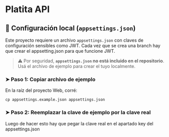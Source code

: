 ﻿# Platita API

## 🔐 Configuración local (`appsettings.json`)

Este proyecto requiere un archivo `appsettings.json` con claves de configuración sensibles como JWT.
Cada vez que se crea una branch hay que crear el appsetting.json para que funcione JWT.

> ⚠️ Por seguridad, **`appsettings.json` no está incluido en el repositorio**.  
> Usá el archivo de ejemplo para crear el tuyo localmente.

### ➤ Paso 1: Copiar archivo de ejemplo

En la raíz del proyecto Web, corré:

```en bash hacer este comando
cp appsettings.example.json appsettings.json
```

### ➤ Paso 2: Reemplazar la clave de ejemplo por la clave real
Luego de hacer esto hay que pegar la clave real en el apartado key del appsettings.json
